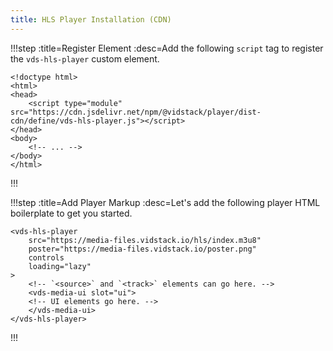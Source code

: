 ```yaml
---
title: HLS Player Installation (CDN)
---
```


!!!step :title=Register Element :desc=Add the following `script` tag to register the `vds-hls-player` custom element.

```html:copy-highlight{4}
<!doctype html>
<html>
<head>
	<script type="module" src="https://cdn.jsdelivr.net/npm/@vidstack/player/dist-cdn/define/vds-hls-player.js"></script>
</head>
<body>
	<!-- ... -->
</body>
</html>
```

!!!

!!!step :title=Add Player Markup :desc=Let's add the following player HTML boilerplate to get you started.

```html:copy
<vds-hls-player
	src="https://media-files.vidstack.io/hls/index.m3u8"
	poster="https://media-files.vidstack.io/poster.png"
	controls
	loading="lazy"
>
	<!-- `<source>` and `<track>` elements can go here. -->
	<vds-media-ui slot="ui">
  	<!-- UI elements go here. -->
	</vds-media-ui>
</vds-hls-player>
```

!!!

